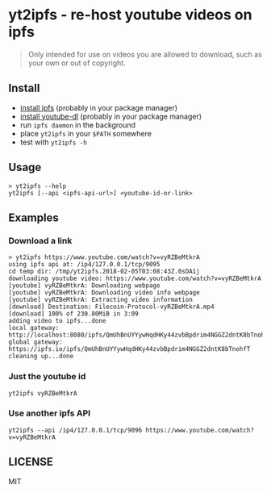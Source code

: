 # yt2ipfs - re-host youtube videos on ipfs

> Only intended for use on videos you are allowed to download, such as your own or out of copyright.

## Install

- [install ipfs](https://ipfs.io/docs/install) (probably in your package manager)
- [install youtube-dl](https://github.com/rg3/youtube-dl#installation) (probably in your package manager)
- run `ipfs daemon` in the background
- place `yt2ipfs` in your `$PATH` somewhere
- test with `yt2ipfs -h`

## Usage

```
> yt2ipfs --help
yt2ipfs [--api <ipfs-api-url>] <youtube-id-or-link>
```

## Examples

### Download a link

```
> yt2ipfs https://www.youtube.com/watch?v=vyRZBeMtkrA
using ipfs api at: /ip4/127.0.0.1/tcp/9095
cd temp dir: /tmp/yt2ipfs.2018-02-05T03:08:43Z.0sDA1j
downloading youtube video: https://www.youtube.com/watch?v=vyRZBeMtkrA
[youtube] vyRZBeMtkrA: Downloading webpage
[youtube] vyRZBeMtkrA: Downloading video info webpage
[youtube] vyRZBeMtkrA: Extracting video information
[download] Destination: Filecoin-Protocol-vyRZBeMtkrA.mp4
[download] 100% of 230.80MiB in 3:09
adding video to ipfs...done
local gateway: http://localhost:8080/ipfs/QmUhBnUYYywHqdHKy44zvbBpdrim4NGGZ2dntK8bTnohfT
global gateway: https://ipfs.io/ipfs/QmUhBnUYYywHqdHKy44zvbBpdrim4NGGZ2dntK8bTnohfT
cleaning up...done
```

### Just the youtube id

```
yt2ipfs vyRZBeMtkrA
```

### Use another ipfs API

```
yt2ipfs --api /ip4/127.0.0.1/tcp/9096 https://www.youtube.com/watch?v=vyRZBeMtkrA
```

## LICENSE

MIT

